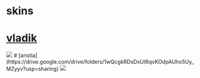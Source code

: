 # skins
# [vladik](https://drive.google.com/drive/folders/161V-kRBD1wKQmeisKqBhinNmP-pk1_iN?usp=sharing)
<img src="https://cdn.discordapp.com/attachments/1147506286242566305/1147506329536184340/screenshot915.png"/>
# [aristia](https://drive.google.com/drive/folders/1wQcgkRDsDxUI6qvKOdpAUho5Uy_MZyyv?usp=sharing)
<img src="https://cdn.discordapp.com/attachments/1147506286242566305/1147509711768408174/screenshot916.png"/>
